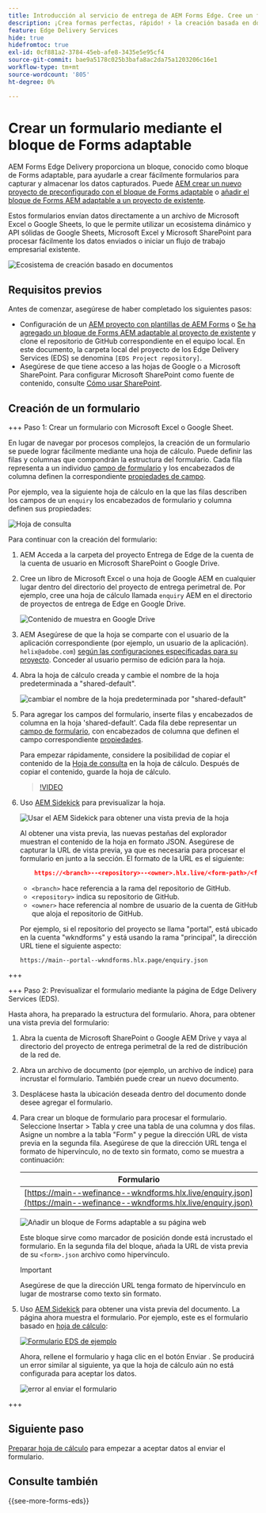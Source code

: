 ```yaml
---
title: Introducción al servicio de entrega de AEM Forms Edge. Cree un formulario.
description: ¡Crea formas perfectas, rápido! ⚡ la creación basada en documentos de AEM Forms Edge Delivery = una velocidad increíble y formularios compatibles con SEO para usuarios y motores de búsqueda más felices.
feature: Edge Delivery Services
hide: true
hidefromtoc: true
exl-id: 0cf881a2-3784-45eb-afe8-3435e5e95cf4
source-git-commit: bae9a5178c025b3bafa8ac2da75a1203206c16e1
workflow-type: tm+mt
source-wordcount: '805'
ht-degree: 0%

---
```


# Crear un formulario mediante el bloque de Forms adaptable

AEM Forms Edge Delivery proporciona un bloque, conocido como bloque de Forms adaptable, para ayudarle a crear fácilmente formularios para capturar y almacenar los datos capturados. Puede [AEM crear un nuevo proyecto de preconfigurado con el bloque de Forms adaptable](/help/edge/docs/forms/tutorial.md#create-a-new-aem-project-pre-configured-with-adaptive-forms-block) o [añadir el bloque de Forms AEM adaptable a un proyecto de existente](/help/edge/docs/forms/tutorial.md#add-adaptive-forms-block-to-your-existing-aem-project).

Estos formularios envían datos directamente a un archivo de Microsoft Excel o Google Sheets, lo que le permite utilizar un ecosistema dinámico y API sólidas de Google Sheets, Microsoft Excel y Microsoft SharePoint para procesar fácilmente los datos enviados o iniciar un flujo de trabajo empresarial existente.

![Ecosistema de creación basado en documentos](/help/edge/assets/document-based-authoring-workflow-create-form.png)




## Requisitos previos

Antes de comenzar, asegúrese de haber completado los siguientes pasos:

* Configuración de un [AEM proyecto con plantillas de AEM Forms](/help/edge/docs/forms/tutorial.md#create-a-new-aem-project-pre-configured-with-adaptive-forms-block) o [Se ha agregado un bloque de Forms AEM adaptable al proyecto de existente](/help/edge/docs/forms/tutorial.md#add-adaptive-forms-block-to-your-existing-aem-project) y clone el repositorio de GitHub correspondiente en el equipo local.
En este documento, la carpeta local del proyecto de los Edge Delivery Services (EDS) se denomina `[EDS Project repository]`.
* Asegúrese de que tiene acceso a las hojas de Google o a Microsoft SharePoint. Para configurar Microsoft SharePoint como fuente de contenido, consulte [Cómo usar SharePoint](https://www.aem.live/docs/setup-customer-SharePoint).



## Creación de un formulario

<!-- 

+++ Step 1: Add the Adaptive Forms Block to your Edge Delivery Services (EDS) project.

The Adaptive  empowers users to create forms for an Edge Delivery Service Site. However, this block isn't included in the default AEM boilerplate (used to create an Edge Delivery Services project). To seamlessly integrate the Adaptive Forms Block into your Edge Delivery Services project:

1. **Clone the Adaptive Forms Block repository**: Clone the [Adaptive Forms Block repository](https://github.com/adobe-rnd/form-block) on your local machine. It contains the code to render the form on an EDS webpage. In this document, the local folder of your Forms Block repository is referred as `[Adaptive Forms Block repository]`.
1. **Locate the Adaptive Forms Block Repository:** Access the [Adaptive Forms Block repository]/blocks/src folder and copy its content. 

1. on your local machine and copy the `form` folder. 
1. **Paste the Adaptive Forms Block's code into your EDS Project:**
Navigate to the [EDS Project repository]/blocks/ folder on your local machine and create a 'form' folder. Paste the `[Adaptive Forms Block repository]/blocks/src content`, copied in perevious step to the `[EDS Project repository]/blocks/form` folder.
1. **Commit Changes to GitHub:** Check in the `[EDS Project repository]/blocks/form` folder and its underlying files to your Edge Delivery Services project on GitHub.

After completing these steps, the Adaptive Forms Block is successfully added to your Edge Delivery Services (EDS) project repository on GitHub. You can now create and add forms to a EDS Sites page.
 

**Troubleshooting GitHub build issues**

Ensure a smooth GitHub build process by addressing potential issues:

* **Resolve Module Path Error:**
    If you encounter the error "Unable to resolve path to module "'../../scripts/lib-franklin.js'", navigate to the [EDS Project]/blocks/forms/form.js file. Update the import statement by replacing the lib-franklin.js file with the aem.js file.

* **Handle Linting Errors:**
    Should you come across any linting errors, you can bypass them. Open the [EDS Project]/package.json file and modify the "lint" script from "lint": "npm run lint:js && npm run lint:css" to "lint": "echo 'skipping linting for now'". Save the file and commit the changes to your GitHub project.

+++

-->

+++ Paso 1: Crear un formulario con Microsoft Excel o Google Sheet.

En lugar de navegar por procesos complejos, la creación de un formulario se puede lograr fácilmente mediante una hoja de cálculo. Puede definir las filas y columnas que compondrán la estructura del formulario. Cada fila representa a un individuo [campo de formulario](/help/edge/docs/forms/form-components.md#available-components) y los encabezados de columna definen la correspondiente [propiedades de campo](/help/edge/docs/forms/form-components.md#components-properties).

Por ejemplo, vea la siguiente hoja de cálculo en la que las filas describen los campos de un `enquiry` los encabezados de formulario y columna definen sus propiedades:

![Hoja de consulta](/help/edge/assets/enquiry-form-spreadsheet.png)

Para continuar con la creación del formulario:

1. AEM Acceda a la carpeta del proyecto Entrega de Edge de la cuenta de la cuenta de usuario en Microsoft SharePoint o Google Drive.

1. Cree un libro de Microsoft Excel o una hoja de Google AEM en cualquier lugar dentro del directorio del proyecto de entrega perimetral de. Por ejemplo, cree una hoja de cálculo llamada `enquiry` AEM en el directorio de proyectos de entrega de Edge en Google Drive.

   ![Contenido de muestra en Google Drive](/help/edge/assets/upload-sample-files-to-your-content-folder.png)

1. AEM Asegúrese de que la hoja se comparte con el usuario de la aplicación correspondiente (por ejemplo, un usuario de la aplicación). `helix@adobe.com`) [según las configuraciones especificadas para su proyecto](https://www.aem.live/docs/setup-customer-SharePoint). Conceder al usuario permiso de edición para la hoja.

1. Abra la hoja de cálculo creada y cambie el nombre de la hoja predeterminada a &quot;shared-default&quot;.

   ![cambiar el nombre de la hoja predeterminada por &quot;shared-default&quot;](/help/edge/assets/rename-sheet-to-shared-default.png)

1. Para agregar los campos del formulario, inserte filas y encabezados de columna en la hoja &#39;shared-default&#39;. Cada fila debe representar un [campo de formulario](/help/edge/docs/forms/form-components.md#available-components), con encabezados de columna que definen el campo correspondiente [propiedades](/help/edge/docs/forms/form-components.md#components-properties).


   Para empezar rápidamente, considere la posibilidad de copiar el contenido de la [Hoja de consulta](https://docs.google.com/spreadsheets/d/196lukD028RDK_evBelkOonPxC7w0l_IiJ-Yx3DvMfNk/edit#gid=0) en la hoja de cálculo. Después de copiar el contenido, guarde la hoja de cálculo.

   >[!VIDEO](https://video.tv.adobe.com/v/3427468?quality=12&learn=on)


1. Uso [AEM Sidekick](https://www.aem.live/developer/tutorial#preview-and-publish-your-content) para previsualizar la hoja.

   ![Usar el AEM Sidekick para obtener una vista previa de la hoja](/help/edge/assets/preview-form.png)

   Al obtener una vista previa, las nuevas pestañas del explorador muestran el contenido de la hoja en formato JSON. Asegúrese de capturar la URL de vista previa, ya que es necesaria para procesar el formulario en junto a la sección. El formato de la URL es el siguiente:


   ```JSON
       https://<branch>--<repository>--<owner>.hlx.live/<form-path>/<form-file-name>.json
   ```

   * `<branch>` hace referencia a la rama del repositorio de GitHub.
   * `<repository>` indica su repositorio de GitHub.
   * `<owner>` hace referencia al nombre de usuario de la cuenta de GitHub que aloja el repositorio de GitHub.

   Por ejemplo, si el repositorio del proyecto se llama &quot;portal&quot;, está ubicado en la cuenta &quot;wkndforms&quot; y está usando la rama &quot;principal&quot;, la dirección URL tiene el siguiente aspecto:

   `https://main--portal--wkndforms.hlx.page/enquiry.json`


+++

+++ Paso 2: Previsualizar el formulario mediante la página de Edge Delivery Services (EDS).


Hasta ahora, ha preparado la estructura del formulario. Ahora, para obtener una vista previa del formulario:

1. Abra la cuenta de Microsoft SharePoint o Google AEM Drive y vaya al directorio del proyecto de entrega perimetral de la red de distribución de la red de.



1. Abra un archivo de documento (por ejemplo, un archivo de índice) para incrustar el formulario. También puede crear un nuevo documento.

1. Desplácese hasta la ubicación deseada dentro del documento donde desee agregar el formulario.

1. Para crear un bloque de formulario para procesar el formulario. Seleccione Insertar > Tabla y cree una tabla de una columna y dos filas. Asigne un nombre a la tabla &quot;Form&quot; y pegue la dirección URL de vista previa en la segunda fila. Asegúrese de que la dirección URL tenga el formato de hipervínculo, no de texto sin formato, como se muestra a continuación:

   | Formulario |
   |---|
   | [https://main--wefinance--wkndforms.hlx.live/enquiry.json](https://main--wefinance--wkndforms.hlx.live/enquiry.json) |


   ![Añadir un bloque de Forms adaptable a su página web](/help/edge/assets/add-adaptive-forms-block.png)

   Este bloque sirve como marcador de posición donde está incrustado el formulario. En la segunda fila del bloque, añada la URL de vista previa de su `<form>.json` archivo como hipervínculo.

   >[!IMPORTANT]
   >
   >
   > Asegúrese de que la dirección URL tenga formato de hipervínculo en lugar de mostrarse como texto sin formato.


1. Uso [AEM Sidekick](https://www.aem.live/developer/tutorial#preview-and-publish-your-content) para obtener una vista previa del documento. La página ahora muestra el formulario. Por ejemplo, este es el formulario basado en [hoja de cálculo](https://docs.google.com/spreadsheets/d/196lukD028RDK_evBelkOonPxC7w0l_IiJ-Yx3DvMfNk/edit#gid=0):


   [![Formulario EDS de ejemplo](/help/edge/assets/eds-form.png)](https://main--portal--wkndforms.hlx.live/)

   Ahora, rellene el formulario y haga clic en el botón Enviar . Se producirá un error similar al siguiente, ya que la hoja de cálculo aún no está configurada para aceptar los datos.

   ![error al enviar el formulario](/help/edge/assets/form-error.png)

+++


## Siguiente paso

[Preparar hoja de cálculo](/help/edge/docs/forms/submit-forms.md) para empezar a aceptar datos al enviar el formulario.


## Consulte también

{{see-more-forms-eds}}
